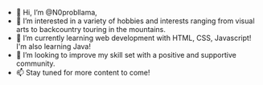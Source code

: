 - 👋 Hi, I’m @N0probllama,
- 👀 I’m interested in a variety of hobbies and interests ranging from visual arts to backcountry touring in the mountains.
- 🌱 I’m currently learning web development with HTML, CSS, Javascript! I'm also learning Java!
- 💞️ I’m looking to improve my skill set with a positive and supportive community.
- 📫 Stay tuned for more content to come!

<!---
N0probllama/N0probllama is a ✨ special ✨ repository because its `README.md` (this file) appears on your GitHub profile.
You can click the Preview link to take a look at your changes.
--->

